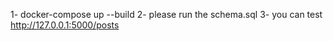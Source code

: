 1- docker-compose up --build
2- please run the schema.sql
3- you can test http://127.0.0.1:5000/posts
